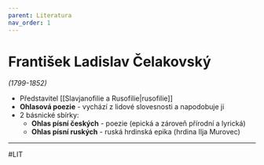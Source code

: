 ```yaml
---
parent: Literatura
nav_order: 1
---
```

# František Ladislav Čelakovský

*(1799-1852)*
- Představitel [[Slavjanofilie a Rusofilie|rusofilie]]
- **Ohlasová poezie** - vychází z lidové slovesnosti a napodobuje ji
- 2 básnické sbírky:
	- **Ohlas písní českých** - poezie (epická a zároveň přírodní a lyrická)
	- **Ohlas písní ruských** - ruská hrdinská epika (hrdina Ilja Murovec)


---
#LIT 